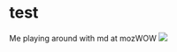 # test
Me playing around with md at mozWOW
![](mozillascience.github.io/working-open-workshop/assets/images/science-fox.svg)
